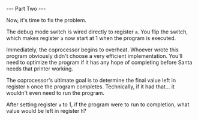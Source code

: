 --- Part Two ---

Now, it's time to fix the problem.

The debug mode switch is wired directly to register `a`. You flip the switch, which makes register `a` now start at 1 when the program is executed.

Immediately, the coprocessor begins to overheat. Whoever wrote this program obviously didn't choose a very efficient implementation. You'll need to optimize the program if it has any hope of completing before Santa needs that printer working.

The coprocessor's ultimate goal is to determine the final value left in register `h` once the program completes. Technically, if it had that... it wouldn't even need to run the program.

After setting register `a` to 1, if the program were to run to completion, what value would be left in register `h`?

